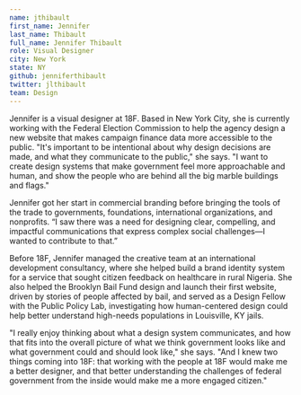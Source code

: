 ```yaml
---
name: jthibault
first_name: Jennifer
last_name: Thibault
full_name: Jennifer Thibault
role: Visual Designer
city: New York
state: NY
github: jenniferthibault
twitter: jlthibault
team: Design
---
```


Jennifer is a visual designer at 18F. Based in New York City, she is currently working with the Federal Election Commission to help the agency design a new website that makes campaign finance data more accessible to the public. "It's important to be intentional about why design decisions are made, and what they communicate to the public," she says. "I want to create design systems that make government feel more approachable and human, and show the people who are behind all the big marble buildings and flags."

Jennifer got her start in commercial branding before bringing the tools of the trade to governments, foundations, international organizations, and nonprofits. “I saw there was a need for designing clear, compelling, and impactful communications that express complex social challenges—I wanted to contribute to that.”

Before 18F, Jennifer managed the creative team at an international development consultancy, where she helped build a brand identity system for a service that sought citizen feedback on healthcare in rural Nigeria. She also helped the Brooklyn Bail Fund design and launch their first website, driven by stories of people affected by bail, and served as a Design Fellow with the Public Policy Lab, investigating how human-centered design could help better understand high-needs populations in Louisville, KY jails.

"I really enjoy thinking about what a design system communicates, and how that fits into the overall picture of what we think government looks like and what government could and should look like," she says. "And I knew two things coming into 18F: that working with the people at 18F would make me a better designer, and that better understanding the challenges of federal government from the inside would make me a more engaged citizen."

